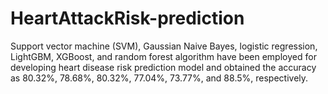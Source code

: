 # HeartAttackRisk-prediction
Support vector machine (SVM), Gaussian Naive Bayes, logistic regression, LightGBM, XGBoost, and random forest algorithm have been employed for developing heart disease risk prediction model and obtained the accuracy as 80.32%, 78.68%, 80.32%, 77.04%, 73.77%, and 88.5%, respectively.
